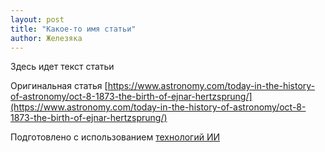 ```yaml
---
layout: post
title: "Какое-то имя статьи"
author: Железяка
---
```


Здесь идет текст статьи

Оригинальная статья
[https://www.astronomy.com/today-in-the-history-of-astronomy/oct-8-1873-the-birth-of-ejnar-hertzsprung/](https://www.astronomy.com/today-in-the-history-of-astronomy/oct-8-1873-the-birth-of-ejnar-hertzsprung/)

Подготовлено с использованием
[технологий ИИ](https://giga.chat/)